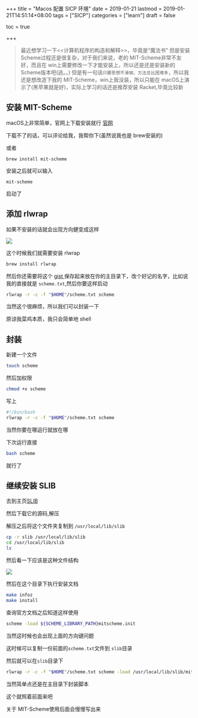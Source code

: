 +++
title = "Macos 配置 SICP 环境"
date = 2019-01-21
lastmod = 2019-01-21T14:51:14+08:00
tags = ["SICP"]
categories = ["learn"]
draft = false

toc = true

+++

> 最近想学习一下<<计算机程序的构造和解释>>，毕竟是“魔法书”
> 但是安装 Scheme过程还是很复杂，对于我们来说，老的 MIT-Scheme非常不友好，而且在 win上需要修改一下才能安装上，所以还是还是安装新的 Scheme版本吧(逃。。)
> 但是有一句话`只要思想不滑坡，方法总比困难多`，所以我还是想改造下我的 MIT-Scheme，win上我没装，所以只能在 macOS上演示了(黑苹果就是好)，实际上学习的话还是推荐安装 Racket,毕竟比较新


<!--more-->

## 安装 MIT-Scheme

macOS上非常简单，官网上下载安装就行
[官网](https://www.gnu.org/software/mit-scheme/)

下载不了的话，可以评论给我，我帮你下(虽然说我也是 brew安装的)

或者
```
brew install mit-scheme
```

安装之后就可以输入
```
mit-scheme
```
启动了
## 添加 rlwrap

如果不安装的话就会出现方向健变成这样

![](https://res.cloudinary.com/dc15efw34/image/upload/v1548067065/macOS%20MIT-Scheme/Snipaste_2019-01-21_01-01-08.png)

这个时候我们就需要安装 rlwrap

```bash
brew install rlwrap
```

然后你还需要将这个 [gist ](https://res.cloudinary.com/dc15efw34/raw/upload/v1548046250/macOS%20MIT-Scheme/scheme.txt )保存起来放在你的主目录下，改个好记的名字，比如说我的直接就是 `scheme.txt`,然后你要这样启动

```bash
rlwrap -r -c -f "$HOME"/scheme.txt scheme
```

当然这个很麻烦，所以我们可以封装一下

原谅我菜鸡本质，我只会简单地 shell

## 封装

新建一个文件

```bash
touch scheme
```

然后加权限

```bash
chmod +x scheme
```

写上

```bash
#!/bin/bash
rlwrap -r -c -f "$HOME"/scheme.txt scheme
```

当然你要在哪运行就放在哪

下次运行直接

```bash
bash scheme
```

就行了

## 继续安装 SLIB

去到主页[SLIB](http://people.csail.mit.edu/jaffer/SLIB.html)

然后下载它的源码,解压

解压之后将这个文件夹复制到 `/usr/local/lib/slib`

```bash
cp -r slib /usr/local/lib/slib
cd /usr/local/lib/slib
ls
```

然后看一下应该是这种文件结构

![](https://res.cloudinary.com/dc15efw34/image/upload/v1548005004/macOS%20MIT-Scheme/Snipaste_2019-01-21_01-23-05.png)

然后在这个目录下执行安装文档

```bash
make infoz
make install
```

查询官方文档之后知道这样使用

```bash
scheme -load ${SCHEME_LIBRARY_PATH}mitscheme.init
```

当然这时候也会出现上面的方向键问题

这时候可以复制一份前面的`scheme.txt`文件到 `slib`目录

然后就可以在`slib`目录下

```bash
rlwrap -r -c -f "$HOME"/scheme.txt scheme -load /usr/local/lib/slib/mitscheme.init
```

当然简单点还是在主目录下封装脚本

这个就照着前面来吧

关于 MIT-Scheme使用后面会慢慢写出来
